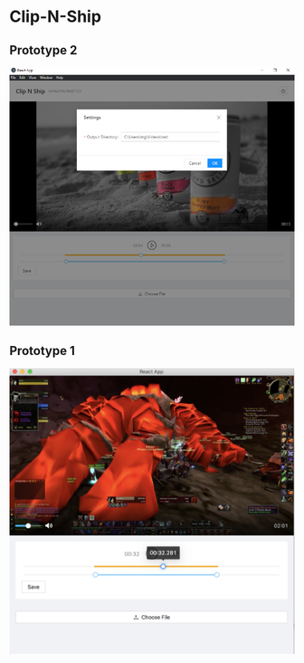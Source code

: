 # Clip-N-Ship

## Prototype 2

![prototype_2](readme/prototype_2.png)

## Prototype 1

![prototype_1](readme/prototype_1.png)
